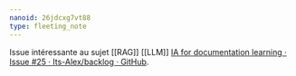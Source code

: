 ```yaml
---
nanoid: 26jdcxg7vt88
type: fleeting_note
---
```

Issue intéressante au sujet [[RAG]] [[LLM]] [IA for documentation learning · Issue #25 · Its-Alex/backlog · GitHub](https://github.com/Its-Alex/backlog/issues/25).
